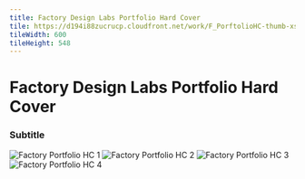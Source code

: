 ```yaml
---
title: Factory Design Labs Portfolio Hard Cover
tile: https://d194i88zucrucp.cloudfront.net/work/F_PorftolioHC-thumb-xs.jpg
tileWidth: 600
tileHeight: 548
---
```


# Factory Design Labs Portfolio Hard Cover
### Subtitle
![Factory Portfolio HC 1](https://d194i88zucrucp.cloudfront.net/work/F_PortfolioHC1-lg.jpg)
![Factory Portfolio HC 2](https://d194i88zucrucp.cloudfront.net/work/F_PortfolioHC2-lg.jpg)
![Factory Portfolio HC 3](https://d194i88zucrucp.cloudfront.net/work/F_PortfolioHC3-lg.jpg)
![Factory Portfolio HC 4](https://d194i88zucrucp.cloudfront.net/work/F_PortfolioHC4-lg.jpg)
